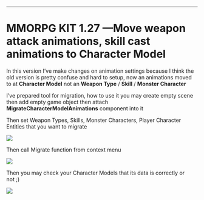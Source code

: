 * * *

MMORPG KIT 1.27 —Move weapon attack animations, skill cast animations to Character Model
========================================================================================

In this version I’ve make changes on animation settings because I think the old version is pretty confuse and hard to setup, now an animations moved to at **Character Model** not an **Weapon Type** / **Skill** / **Monster Character**

I’ve prepared tool for migration, how to use it you may create empty scene then add empty game object then attach **MigrateCharacterModelAnimations** component into it

Then set Weapon Types, Skills, Monster Characters, Player Character Entities that you want to migrate

![](https://cdn-images-1.medium.com/max/1600/1*XhYnRAiY315zzMrow_vknw.png)

Then call Migrate function from context menu

![](https://cdn-images-1.medium.com/max/1600/1*W8GjR-0Woy9I4qhYGmpQJw.png)

Then you may check your Character Models that its data is correctly or not ;)

![](https://cdn-images-1.medium.com/max/1600/1*4ZmcopYQp2KScAgZFOyPYA.png)